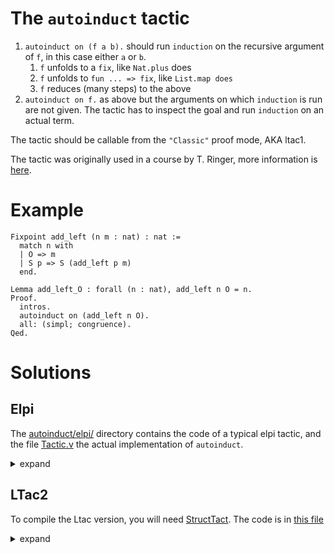 # The `autoinduct` tactic

1. `autoinduct on (f a b).` should run `induction` on the recursive argument of `f`, in this case either `a` or `b`.
   1. `f` unfolds to a `fix`, like `Nat.plus` does
   1. `f` unfolds to `fun ... => fix`, like `List.map does`
   1. `f` reduces (many steps) to the above
1. `autoinduct on f.` as above but the arguments on which `induction` is run are not given. The tactic has to inspect the goal and run `induction` on an actual term.

The tactic should be callable  from the `"Classic"` proof mode, AKA ltac1.

The tactic was originally used in a course by T. Ringer, more information is [here](https://dependenttyp.es/classes/fa2022/artifacts/12-custom.html).

# Example

```coq
Fixpoint add_left (n m : nat) : nat :=
  match n with
  | O => m
  | S p => S (add_left p m)
  end.

Lemma add_left_O : forall (n : nat), add_left n O = n.
Proof.
  intros.
  autoinduct on (add_left n O).
  all: (simpl; congruence).
Qed.
```

# Solutions

## Elpi

The [autoinduct/elpi/](autoinduct/elpi/) directory contains the code of a typical elpi tactic, and the file
[Tactic.v](autoinduct/elpi/theories/Tactic.v) the actual implementation of `autoinduct`.

<details>

<summary>expand</summary>

details specific to the Elpi code

</details>


## LTac2

To compile the Ltac version, you will need [StructTact](https://github.com/uwplse/StructTact).
The code is in [this file](autoinduct/ltac/Ltac2.v)

<details>

<summary>expand</summary>

details specific to the Ltac2 code

</details>
